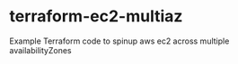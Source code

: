 # terraform-ec2-multiaz
Example Terraform code  to spinup aws ec2 across multiple availabilityZones
